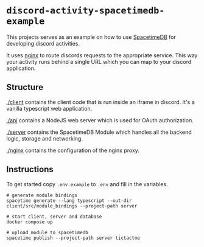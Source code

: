 # `discord-activity-spacetimedb-example`

This projects serves as an example on how to use [SpacetimeDB](https://github.com/clockworklabs/SpacetimeDB) for developing discord activities.

It uses [nginx](https://nginx.org/) to route discords requests to the appropriate service. This way your activity runs behind a single URL which you can map to your discord application.

## Structure 

[./client](./client) contains the client code that is run inside an iframe in discord. It's a vanilla typescript web application.

[./api](./api) contains a NodeJS web server which is used for OAuth authorization.

[./server](./server) contains the SpacetimeDB Module which handles all the backend logic, storage and networking.

[./nginx](./nginx) contains the configuration of the nginx proxy.


## Instructions
To get started copy `.env.example` to `.env` and fill in the variables.
```shell
# generate module bindings
spacetime generate --lang typescript --out-dir client/src/module_bindings --project-path server

# start client, server and database
docker compose up

# upload module to spacetimedb
spacetime publish --project-path server tictactoe
```
